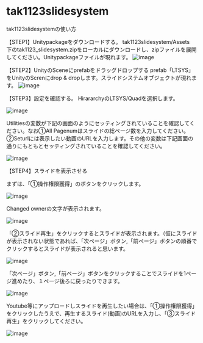 # tak1123slidesystem
tak1123slidesystemの使い方

【STEP1】Unitypackageをダウンロードする。
tak1123slidesystem/Assets　下のtak1123_slidesystem.zipをローカルにダウンロードし、zipファイルを展開してください。Unitypackageファイルが現れます。
![image](https://user-images.githubusercontent.com/15305650/184134400-1555ae26-9d93-41be-884c-be6be6a52674.png)


【STEP2】UnityのSceneにprefabをドラッグドロップする
prefab「LTSYS」をUnityのScrenにdrop & dropします。スライドシステムオブジェクトが現れます。
![image](https://user-images.githubusercontent.com/15305650/184135013-35120dcb-b755-4127-8365-f7e06df719b6.png)

【STEP3】設定を確認する。
HirararchyのLTSYS/Quadを選択します。

![image](https://user-images.githubusercontent.com/15305650/184135774-0cb289d5-d7dd-48da-846c-4ca88a25536f.png)

Utilitiesの変数が下記の画面のようにセッティングされていることを確認してください。なお①All Pagenumはスライドの総ページ数を入力してください。②Seturlには表示したい動画のURLを入力します。その他の変数は下記画面の通りにもともとセッティングされていることを確認してください。

![image](https://user-images.githubusercontent.com/15305650/184136485-1a25a0ea-3a1a-41ad-adcc-594a150f7be7.png)

【STEP4】スライドを表示させる

まずは、「①操作権限獲得」のボタンをクリックします。

![image](https://user-images.githubusercontent.com/15305650/184138280-f6df1c99-04f2-46a3-9001-d88f23a4568d.png)

Changed ownerの文字が表示されます。

![image](https://user-images.githubusercontent.com/15305650/184138511-a565a43a-7fc3-4d63-b015-22392b05f2c3.png)

「②スライド再生」をクリックするとスライドが表示されます。（仮にスライドが表示されない状態であれば、「次ページ」ボタン,「前ページ」ボタンの順番でクリックするとスライドが表示されると思います。

![image](https://user-images.githubusercontent.com/15305650/184138895-d51f7ffc-7153-4f9f-87e8-1b00fd00d721.png)

「次ページ」ボタン,「前ページ」ボタンをクリックすることでスライドを1ページ進めたり、１ページ後ろに戻ったりできます。

![image](https://user-images.githubusercontent.com/15305650/184139041-510d4938-b116-4197-80b3-1280090ab952.png)

Youtube等にアップロードしスライドを再生したい場合は、「①操作権限獲得」をクリックしたうえで、再生するスライド(動画)のURLを入力し、「③スライド再生」をクリックしてください。

![image](https://user-images.githubusercontent.com/15305650/184139254-f8506b98-7663-4462-8d09-ad33edd814c5.png)
